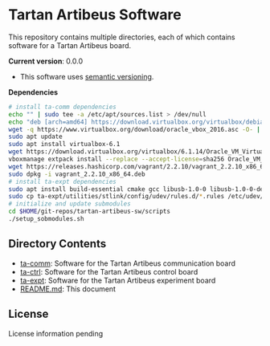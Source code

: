 # Tartan Artibeus Software

This repository contains multiple directories, each of which contains software
for a Tartan Artibeus board.

**Current version**: 0.0.0

* This software uses [semantic versioning](http://semver.org).

**Dependencies**

```bash
# install ta-comm dependencies
echo "" | sudo tee -a /etc/apt/sources.list > /dev/null
echo "deb [arch=amd64] https://download.virtualbox.org/virtualbox/debian $(lsb_release --short --codename) contrib" | sudo tee -a /etc/apt/sources.list > /dev/null
wget -q https://www.virtualbox.org/download/oracle_vbox_2016.asc -O- | sudo apt-key add -
sudo apt update
sudo apt install virtualbox-6.1
wget https://download.virtualbox.org/virtualbox/6.1.14/Oracle_VM_VirtualBox_Extension_Pack-6.1.14.vbox-extpack
vboxmanage extpack install --replace --accept-license=sha256 Oracle_VM_VirtualBox_Extension_Pack-6.1.14.vbox-extpack
wget https://releases.hashicorp.com/vagrant/2.2.10/vagrant_2.2.10_x86_64.deb
sudo dpkg -i vagrant_2.2.10_x86_64.deb
# install ta-expt dependencies
sudo apt install build-essential cmake gcc libusb-1.0-0 libusb-1.0-0-dev libgtk-3-dev
sudo cp ta-expt/utilities/stlink/config/udev/rules.d/*.rules /etc/udev/rules.d/
# initialize and update submodules
cd $HOME/git-repos/tartan-artibeus-sw/scripts
./setup_sobmodules.sh
```

## Directory Contents

* [ta-comm](ta-comm/README.md): Software for the Tartan Artibeus communication
  board
* [ta-ctrl](ta-ctrl/README.md): Software for the Tartan Artibeus control board
* [ta-expt](ta-expt/README.md): Software for the Tartan Artibeus experiment
  board
* [README.md](README.md): This document

## License

License information pending
